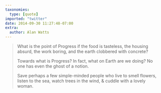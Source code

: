 ```yaml
---
taxonomies:
  type: [quote]
imported: "twitter"
date: 2014-09-30 11:27:48-07:00
extra:
  author: Alan Watts
---
```

> What is the point of Progress if the food is tasteless, the housing absurd, the work boring, and the earth clobbered with concrete?
> 
> Towards what is Progress? In fact, what on Earth are we doing? No one has even the ghost of a notion.
> 
> Save perhaps a few simple-minded people who live to smell flowers, listen to the sea, watch trees in the wind, & cuddle with a lovely woman.

